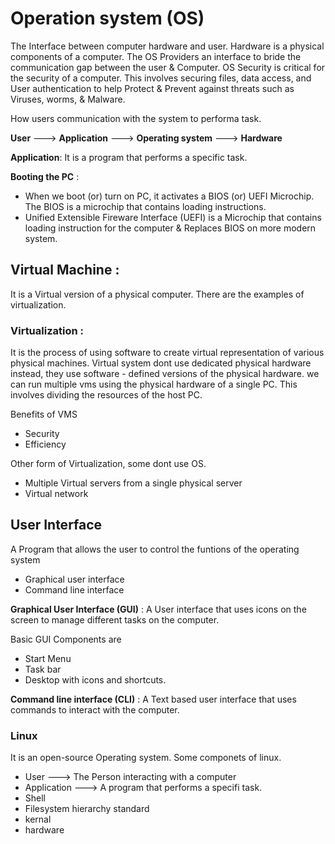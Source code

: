 # Operation system (OS)
The Interface between computer hardware and user. Hardware is a physical components of a computer. The OS Providers an interface to bride the communication gap between the user & Computer. OS Security is critical for the security of a computer. This involves securing files, data access, and User authentication to help Protect & Prevent against threats such as Viruses, worms, & Malware.

How users communication with the system to performa task.

__User__ ---> __Application__ ---> __Operating system__ ---> __Hardware__

 **Application**: It is a program that performs a specific task.

 **Booting the PC** : 
 
 - When we boot (or) turn on PC, it activates a BIOS (or) UEFI Microchip. The BIOS is a microchip that contains loading instructions.
 - Unified Extensible Fireware Interface (UEFI) is a Microchip that contains loading instruction for the computer & Replaces BIOS on more modern system.

## Virtual Machine :

It is a Virtual version of a physical computer. There are the examples of virtualization.

### Virtualization :

It is the process of using software to create virtual representation of various physical machines. Virtual system dont use dedicated physical hardware instead, they use software - defined versions of the physical hardware. we can run multiple vms using the physical hardware of a single PC. This involves dividing the resources of the host PC.

Benefits of VMS

  - Security
  - Efficiency

Other form of Virtualization, some dont use OS.
  
  - Multiple Virtual servers from a single physical server
  - Virtual network

## User Interface

A Program that allows the user to control the funtions of the operating system

 - Graphical user interface
 - Command line interface

**Graphical User Interface (GUI)** : A User interface that uses icons on the screen to manage different tasks on the computer.

Basic GUI Components are

  - Start Menu
  - Task bar
  - Desktop with icons and shortcuts.

**Command line interface (CLI)** : A Text based user interface that uses commands to interact with the computer.


### Linux

It is an open-source Operating system. Some componets of linux.

  - User ---> The Person interacting with a computer
  - Application ---> A program that performs a specifi task.
  - Shell
  - Filesystem hierarchy standard
  - kernal
  - hardware
    
